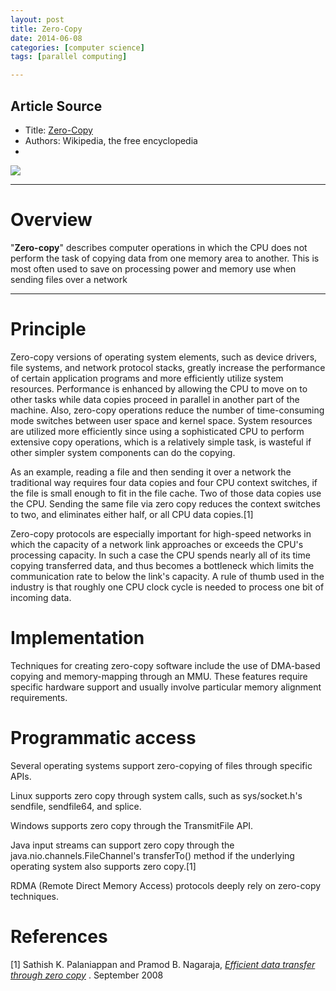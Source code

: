 ```yaml
---
layout: post
title: Zero-Copy
date: 2014-06-08
categories: [computer science]
tags: [parallel computing]

---
```


## Article Source
* Title: [Zero-Copy](http://en.wikipedia.org/wiki/Zero-copy)
* Authors:  Wikipedia, the free encyclopedia
* 
[![](http://sungsoo.github.com/images/rdma.png)](http://sungsoo.github.com/images/rdma.png)

---

# Overview

"**Zero-copy**" describes computer operations in which the CPU does not perform the task of copying data from one memory area to another. This is most often used to save on processing power and memory use when sending files over a network

---

# Principle

Zero-copy versions of operating system elements, such as device drivers, file systems, and network protocol stacks, greatly increase the performance of certain application programs and more efficiently utilize system resources. Performance is enhanced by allowing the CPU to move on to other tasks while data copies proceed in parallel in another part of the machine. Also, zero-copy operations reduce the number of time-consuming mode switches between user space and kernel space. System resources are utilized more efficiently since using a sophisticated CPU to perform extensive copy operations, which is a relatively simple task, is wasteful if other simpler system components can do the copying.

As an example, reading a file and then sending it over a network the traditional way requires four data copies and four CPU context switches, if the file is small enough to fit in the file cache. Two of those data copies use the CPU. Sending the same file via zero copy reduces the context switches to two, and eliminates either half, or all CPU data copies.[1]

Zero-copy protocols are especially important for high-speed networks in which the capacity of a network link approaches or exceeds the CPU's processing capacity. In such a case the CPU spends nearly all of its time copying transferred data, and thus becomes a bottleneck which limits the communication rate to below the link's capacity. A rule of thumb used in the industry is that roughly one CPU clock cycle is needed to process one bit of incoming data.

# Implementation

Techniques for creating zero-copy software include the use of DMA-based copying and memory-mapping through an MMU. These features require specific hardware support and usually involve particular memory alignment requirements.

# Programmatic access

Several operating systems support zero-copying of files through specific APIs.

Linux supports zero copy through system calls, such as sys/socket.h's sendfile, sendfile64, and splice.

Windows supports zero copy through the TransmitFile API.

Java input streams can support zero copy through the java.nio.channels.FileChannel's transferTo() method if the underlying operating system also supports zero copy.[1]

RDMA (Remote Direct Memory Access) protocols deeply rely on zero-copy techniques.

# References

[1] Sathish K. Palaniappan and Pramod B. Nagaraja, [*Efficient data transfer through zero copy*](http://www.ibm.com/developerworks/library/j-zerocopy/index.html) . September 2008